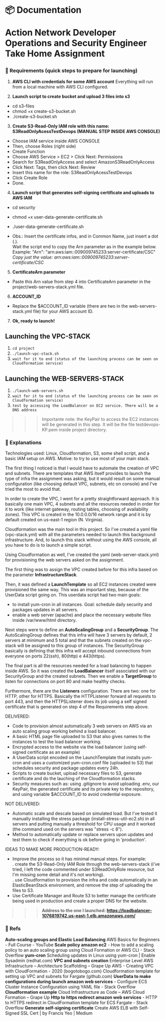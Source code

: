 <h1 align="left">
  📦 Documentation
  <p>Action Network Developer Operations and Security Engineer Take Home Assignment</p>
</h1>

### 🔽 Requirements (quick steps to prepare for launching)

1. **AWS CLI with credentials for some AWS account**
Everything will run from a local machine with AWS CLI configured.

2. **Launch script to create bucket and upload 3 files into s3**  
- cd s3-files    
- chmod +x create-s3-bucket.sh      
- ./create-s3-bucket.sh    

3. **Create S3-Read-Only IAM role with this name: S3ReadOnlyAcessTestDevops (MANUAL STEP INSIDE AWS CONSOLE)**  
- Choose IAM service inside AWS CONSOLE  
- Then, choose Roles (right side)  
- Create Function  
- Choose AWS Service > EC2 > Click Next: Permissions   
- Search for S3ReadOnlyAccess and select AmazonS3ReadOnlyAccess  
- Click Next: Tags, then click Next: Review   
- Insert this name for the role: S3ReadOnlyAcessTestDevops  
- Click Create Role  
- Done.  

4. **Launch script that generates self-signing certificate and uploads to AWS IAM**

- cd security
- chmod +x user-data-generate-certificate.sh
- ./user-data-generate-certificate.sh  

- Obs.: Insert the certificate infos, and in Common Name, just insert a dot (.).  
Wait the script end to copy the Arn parameter as in the example below.  
  Example: "Arn": "arn:aws:iam::009009745233:server-certificate/CSC"  
*Copy just the value: arn:aws:iam::009009745233:server-certificate/CSC*

5. **CertificateArn parameter**
- Paste this Arn value from step 4 into CertificateArn parameter in the project/web-servers-stack.yml file.  

6. **ACCOUNT_ID**
- Replace the $ACCOUNT_ID variable (there are two in the web-servers-stack.yml file) for your AWS account ID.

7. **Ok, ready to launch!**

## Launching the VPC-STACK

1. ``cd project``
2. ``./launch-vpc-stack.sh``
3. ``wait for it to end (status of the launching process can be seen on Cloudformation service)``

## Launching the WEB-SERVERS-STACK

1. ``./launch-web-servers.sh``
2. ``wait for it to end (status of the launching process can be seen on Cloudformation service)``
3. ``test by accessing the LoadBalancer on EC2 service. There will be a DNS address``

>>> Importante note: the KeyPair to access the EC2 instances will be generated in this step. It will be the file testdevops-KP.pem inside project directory.

### 🔽 Explanations   

Technologies used: Linux, Cloudformation, S3, some shell script, and a basic IAM setup on AWS.
Motive: to try to use most of your main stack.   

The first thing I noticed is that I would have to automate the creation of VPC and subnets. There are templates that AWS itself provides to launch the type of infra the assignment was asking, but it would result on some manual configuration (like choosing default VPC, subnets, etc on console) and I've tried the most to avoid that.   

In order to create the VPC, I went for a pretty straightforward approach. It is basically one main VPC, 4 subnets and all the resources needed in order for it to work (like internet gateway, routing tables, choosing of availability zones). This VPC is created in the 10.0.0.0/16 network range and it is by default created on us-east-1 region (N. Virginia).    

Cloudformation was the main tool in this project. So I've created a yaml file (vpc-stack.yml) with all the parameters needed to launch this background infrastructure. And, to launch this stack without using the AWS console, all you have to do is to launch a simple script.   

Using Cloudformation as well, I've created the yaml (web-server-stack.yml) for provisioning the web servers asked on the assignment.

The first thing was to assign the VPC created before for this infra based on the parameter **InfrastructureStack**.

Then, it was defined a **LaunchTemplate** so all EC2 instances created were provisioned the same way. 
This was an important step, because of the UserData script going on. This userdata script had two main goals: 
- to install yum-cron in all instances. Goal: schedule daily security and packages updates in all servers. 
- enable a web server (apache) and place the necessary website files inside /var/www/html directory.  

Next steps were to define an **AutoScalingGroup** and a **SecurityGroup**. The AutoScalingGroup defines that this infra will have 3 servers by default, 2 servers at minimum and 5 total and that the subnets created on the vpc-stack will be assigned to this group of instances. The SecurityGroup basically is defining that this infra will accept inbound connections from everyone on ports 22(ssh), 80(http) e 443(https).    

The final part is all the resources needed for a load balancing to happen inside AWS. So it was created the **LoadBalancer** itself associated with our SecurityGroup and the created subnets. Then we enable a **TargetGroup** to listen for connections on port 80 and make healthy checks.  

Furthermore, there are the **Listeners** configuration. There are two: one for HTTP, other for HTTPS. Basically the HTTPListener forward all requests to port 443, and then the HTTPSListener does its job using a self signed certificate that is generated on step 4 of the Requirements step above.

DELIVERED:
- Code to provision almost automatically 3 web servers on AWS via an auto scaling group working behind a load balancer.  
- A basic HTML page file uploaded to S3 that also gives names to the instances to test the load balancer working.  
- Encrypted access to the website via the load balancer (using self-signed certificate as an example)  
- A UserData script encoded on the LaunchTemplate that installs yum-cron and uses a customized yum-cron.conf file (uploaded to S3) that schedules security and package updates every 24h.  
- Scripts to create bucket, upload necessary files to S3, generate certificate and do the lauching of the Cloudformation stacks.  
- Security measures such as: using .gitignore to avoid uploading .env, our KeyPair, the generated certificate and its private key to the repository, and using variable $ACCOUNT_ID to avoid credential exposure.

NOT DELIVERED:  
- Automatic scale and descale based on simulated load. But I've tested it manually installing the stress package (install-stress-util-ec2.sh) in all servers and putting manually a threshold for CPU usage and it worked (the command used on the servers was "stress -c 8").    
- Method to automatically update or replace servers upon updates and test them to check if everything is ok before going in 'production'.   

IDEAS TO MAKE MORE PRODUCTION-READY:
- Improve the process so it has minimal manual steps. For example:  
 . create the S3-Read-Only IAM Role through the web-servers-stack (i've tried, I left the code commented under S3ReadOnlyRole resource, but I'm missing some detail and it's not working).   
 . use Cloudformation to provision the infra and code automatically in an ElasticBeanStack environment, and remove the step of uploading the files to S3.  
- Use Certificate Manager and Route 53 to better manage the certificate being used in production and create a proper DNS for the website.    

 >>> **Address to the one I launched: https://loadbalancer-1076819742.us-east-1.elb.amazonaws.com/**

### 🔽 Refs

**Auto-scaling groups and Elastic Load Balancing** AWS Basics for Beginners - Full Course - YouTube
**Scale policy amazon ec2** - How to add a scaling policy to an auto scaling group using Cloud Formation or AWS CLI - Stack Overflow
**yum-cron** Scheduling updates in Linux using yum-cron | Enable Sysadmin (redhat.com)
**VPC and subnets creation** Enterprise Level AWS Infrastructure – Architecture Scaffolding – Grape Up
AWS - Creating VPC with CloudFormation - 2020 (bogotobogo.com)
Cloudformation template for setting up VPC and subnets for Fargate (github.com)
**UserData to make configurations during launch amazon web services** - Configure ECS Cluster Instance Configuration using YAML file - Stack Overflow
**Cloudformation example** Cloud Infrastructure as Code – AWS Cloud Formation – Grape Up
**Http to https redirect amazon web services** - HTTP to HTTPS redirect in CloudFormation template for ECS Fargate - Stack Overflow
**Generate self-signing certificate** Create AWS ELB with Self-Signed SSL Cert | by Francis Yeo | Medium


